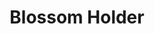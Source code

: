 ---
layout: products
category: products
name: Blossom Holder
image: birds.jpg
title: Blossom Holder
filter: accessories
price: 9.99
---